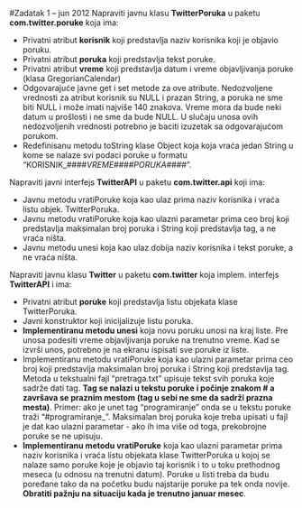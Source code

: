 #Zadatak 1 – jun 2012
Napraviti javnu klasu **TwitterPoruka** u paketu **com.twitter.poruke** koja ima:
* Privatni atribut **korisnik** koji predstavlja naziv korisnika koji je objavio poruku.
* Privatni atribut **poruka** koji predstavlja tekst poruke.
* Privatni atribut **vreme** koji predstavlja datum i vreme objavljivanja poruke (klasa GregorianCalendar)
* Odgovarajuće javne get i set metode za ove atribute. Nedozvoljene vrednosti za atribut korisnik su
NULL i prazan String, a poruka ne sme biti NULL i može imati najviše 140 znakova. Vreme mora da
bude neki datum u prošlosti i ne sme da bude NULL. U slučaju unosa ovih nedozvoljenih vrednosti
potrebno je baciti izuzetak sa odgovarajućom porukom.
* Redefinisanu metodu toString klase Object koja koja vraća jedan String u kome se nalaze svi podaci
poruke u formatu “KORISNIK_####_VREME_####_PORUKA_####”.

Napraviti javni interfejs **TwitterAPI** u paketu **com.twitter.api** koji ima:
* Javnu metodu vratiPoruke koja kao ulaz prima naziv korisnika i vraća listu objek. TwitterPoruka.
* Javnu metodu vratiPoruke koja kao ulazni parametar prima ceo broj koji predstavlja maksimalan broj
poruka i String koji predstavlja tag, a ne vraća ništa.
* Javnu metodu unesi koja kao ulaz dobija naziv korisnika i tekst poruke, a ne vraća ništa.

Napraviti javnu klasu **Twitter** u paketu **com.twitter** koja implem. interfejs **TwitterAPI** i ima:
* Privatni atribut **poruke** koji predstavlja listu objekata klase TwitterPoruka.
* Javni konstruktor koji inicijalizuje listu poruka.
* __Implementiranu metodu unesi__ koja novu poruku unosi na kraj liste. Pre unosa podesiti vreme
objavljivanja poruke na trenutno vreme. Kad se izvrši unos, potrebno je na ekranu ispisati sve
poruke iz liste.
* Implementiranu metodu vratiPoruke koja kao ulazni parametar prima ceo broj koji predstavlja
maksimalan broj poruka i String koji predstavlja tag. Metoda u tekstualni fajl “pretraga.txt” upisuje
tekst svih poruka koje sadrže dati tag. __Tag se nalazi u tekstu poruke i počinje znakom # a završava se praznim mestom (tag u sebi ne sme da sadrži prazna mesta)__. Primer: ako je unet tag
“programiranje” onda se u tekstu poruke traži “#programiranje_”. Maksimalan broj poruka koje treba
upisati u fajl je dat kao ulazni parametar - ako ih ima više od toga, prekobrojne poruke se ne upisuju.
* __Implementiranu metodu vratiPoruke__ koja kao ulazni parametar prima naziv korisnika i vraća listu
objekata klase TwitterPoruka u kojoj se nalaze samo poruke koje je objavio taj korisnik i to u toku
prethodnog meseca (u odnosu na trenutni datum). Poruke u listi treba da budu poređane tako da na
početku budu najstarije poruke pa tek onda novije. __Obratiti pažnju na situaciju kada je trenutno januar mesec__.